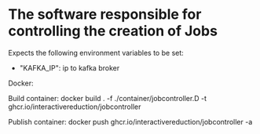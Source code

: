 # The software responsible for controlling the creation of Jobs

Expects the following environment variables to be set:

- "KAFKA_IP": ip to kafka broker

Docker:

Build container:
docker build . -f ./container/jobcontroller.D -t ghcr.io/interactivereduction/jobcontroller

Publish container:
docker push ghcr.io/interactivereduction/jobcontroller -a